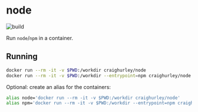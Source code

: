 # node

![build](https://github.com/craighurley/docker-node/workflows/build/badge.svg)

Run `node`/`npm` in a container.

## Running

```sh
docker run --rm -it -v $PWD:/workdir craighurley/node
docker run --rm -it -v $PWD:/workdir --entrypoint=npm craighurley/node
```

Optional: create an alias for the containers:

```sh
alias node='docker run --rm -it -v $PWD:/workdir craighurley/node'
alias npm='docker run --rm -it -v $PWD:/workdir --entrypoint=npm craighurley/node'
```
